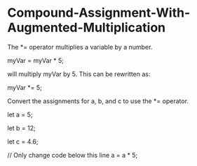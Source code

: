 # Compound-Assignment-With-Augmented-Multiplication

The *= operator multiplies a variable by a number.

myVar = myVar * 5;

will multiply myVar by 5. This can be rewritten as:

myVar *= 5;

Convert the assignments for a, b, and c to use the *= operator.

let a = 5;

let b = 12;

let c = 4.6;

// Only change code below this line
a = a * 5;
